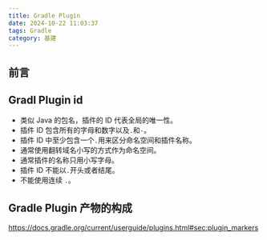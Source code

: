 ```yaml
---
title: Gradle Plugin
date: 2024-10-22 11:03:37
tags: Gradle
category: 基建
---
```


## 前言

## Gradl Plugin id

- 类似 Java 的包名，插件的 ID 代表全局的唯一性。
- 插件 ID 包含所有的字母和数字以及`.`和`-`。
- 插件 ID 中至少包含一个`.`用来区分命名空间和插件名称。
- 通常使用翻转域名小写的方式作为命名空间。
- 通常插件的名称只用小写字母。
- 插件 ID 不能以`.`开头或者结尾。
- 不能使用连续 `.`。

## Gradle Plugin 产物的构成

https://docs.gradle.org/current/userguide/plugins.html#sec:plugin_markers
